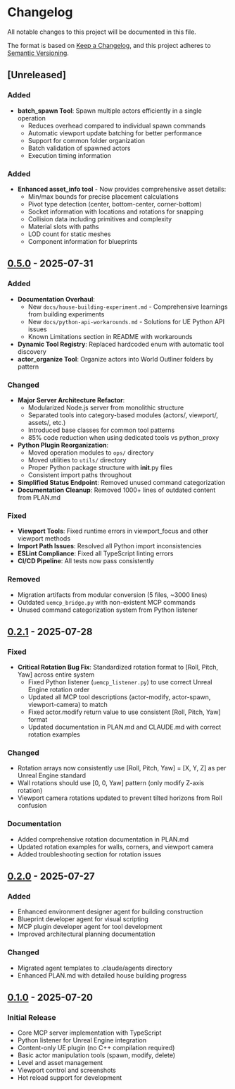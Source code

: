 # Changelog

All notable changes to this project will be documented in this file.

The format is based on [Keep a Changelog](https://keepachangelog.com/en/1.0.0/),
and this project adheres to [Semantic Versioning](https://semver.org/spec/v2.0.0.html).

## [Unreleased]

### Added
- **batch_spawn Tool**: Spawn multiple actors efficiently in a single operation
  - Reduces overhead compared to individual spawn commands
  - Automatic viewport update batching for better performance
  - Support for common folder organization
  - Batch validation of spawned actors
  - Execution timing information

### Added
- **Enhanced asset_info tool** - Now provides comprehensive asset details:
  - Min/max bounds for precise placement calculations
  - Pivot type detection (center, bottom-center, corner-bottom)
  - Socket information with locations and rotations for snapping
  - Collision data including primitives and complexity
  - Material slots with paths
  - LOD count for static meshes
  - Component information for blueprints

## [0.5.0] - 2025-07-31

### Added
- **Documentation Overhaul**:
  - New `docs/house-building-experiment.md` - Comprehensive learnings from building experiments
  - New `docs/python-api-workarounds.md` - Solutions for UE Python API issues
  - Known Limitations section in README with workarounds
- **Dynamic Tool Registry**: Replaced hardcoded enum with automatic tool discovery
- **actor_organize Tool**: Organize actors into World Outliner folders by pattern

### Changed
- **Major Server Architecture Refactor**:
  - Modularized Node.js server from monolithic structure
  - Separated tools into category-based modules (actors/, viewport/, assets/, etc.)
  - Introduced base classes for common tool patterns
  - 85% code reduction when using dedicated tools vs python_proxy
- **Python Plugin Reorganization**:
  - Moved operation modules to `ops/` directory
  - Moved utilities to `utils/` directory  
  - Proper Python package structure with __init__.py files
  - Consistent import paths throughout
- **Simplified Status Endpoint**: Removed unused command categorization
- **Documentation Cleanup**: Removed 1000+ lines of outdated content from PLAN.md

### Fixed
- **Viewport Tools**: Fixed runtime errors in viewport_focus and other viewport methods
- **Import Path Issues**: Resolved all Python import inconsistencies
- **ESLint Compliance**: Fixed all TypeScript linting errors
- **CI/CD Pipeline**: All tests now pass consistently

### Removed
- Migration artifacts from modular conversion (5 files, ~3000 lines)
- Outdated `uemcp_bridge.py` with non-existent MCP commands
- Unused command categorization system from Python listener

## [0.2.1] - 2025-07-28

### Fixed
- **Critical Rotation Bug Fix**: Standardized rotation format to [Roll, Pitch, Yaw] across entire system
  - Fixed Python listener (`uemcp_listener.py`) to use correct Unreal Engine rotation order
  - Updated all MCP tool descriptions (actor-modify, actor-spawn, viewport-camera) to match
  - Fixed actor.modify return value to use consistent [Roll, Pitch, Yaw] format
  - Updated documentation in PLAN.md and CLAUDE.md with correct rotation examples

### Changed
- Rotation arrays now consistently use [Roll, Pitch, Yaw] = [X, Y, Z] as per Unreal Engine standard
- Wall rotations should use [0, 0, Yaw] pattern (only modify Z-axis rotation)
- Viewport camera rotations updated to prevent tilted horizons from Roll confusion

### Documentation
- Added comprehensive rotation documentation in PLAN.md
- Updated rotation examples for walls, corners, and viewport camera
- Added troubleshooting section for rotation issues

## [0.2.0] - 2025-07-27

### Added
- Enhanced environment designer agent for building construction
- Blueprint developer agent for visual scripting
- MCP plugin developer agent for tool development
- Improved architectural planning documentation

### Changed
- Migrated agent templates to .claude/agents directory
- Enhanced PLAN.md with detailed house building progress

## [0.1.0] - 2025-07-20

### Initial Release
- Core MCP server implementation with TypeScript
- Python listener for Unreal Engine integration
- Content-only UE plugin (no C++ compilation required)
- Basic actor manipulation tools (spawn, modify, delete)
- Level and asset management
- Viewport control and screenshots
- Hot reload support for development

[0.5.0]: https://github.com/atomantic/UEMCP/releases/tag/v0.5.0
[0.2.1]: https://github.com/atomantic/UEMCP/releases/tag/v0.2.1
[0.2.0]: https://github.com/atomantic/UEMCP/releases/tag/v0.2.0
[0.1.0]: https://github.com/atomantic/UEMCP/releases/tag/v0.1.0